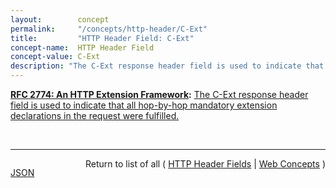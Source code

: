 ```yaml
---
layout:        concept
permalink:     "/concepts/http-header/C-Ext"
title:         "HTTP Header Field: C-Ext"
concept-name:  HTTP Header Field
concept-value: C-Ext
description: "The C-Ext response header field is used to indicate that all hop-by-hop mandatory extension declarations in the request were fulfilled."
---
```


**[RFC 2774: An HTTP Extension Framework](/specs/IETF/RFC/2774 "A wide range of applications have proposed various extensions of the HTTP protocol. Current efforts span an enormous range, including distributed authoring, collaboration, printing, and remote procedure call mechanisms. These HTTP extensions are not coordinated, since there has been no standard framework for defining extensions and thus, separation of concerns. This document describes a generic extension mechanism for HTTP, which is designed to address the tension between private agreement and public specification and to accommodate extension of applications using HTTP clients, servers, and proxies. The proposal associates each extension with a globally unique identifier, and uses HTTP header fields to carry the extension identifier and related information between the parties involved in the extended communication."):** [The C-Ext response header field is used to indicate that all hop-by-hop mandatory extension declarations in the request were fulfilled.](http://tools.ietf.org/html/rfc2774#section-4.3 "Read documentation for HTTP Header Field &#34;C-Ext&#34;")

<br/>
<hr/>

<p style="float : left"><a href="./C-Ext.json" title="JSON representing this particular Web Concept value">JSON</a></p>
<p style="text-align: right">Return to list of all ( <a href="../http-header/">HTTP Header Fields</a> | <a href="../">Web Concepts</a> )</p>
